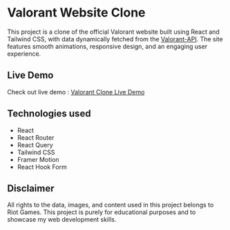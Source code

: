 # Valorant Website Clone

This project is a clone of the official Valorant website built using React and Tailwind CSS, with data dynamically fetched from the [Valorant-API](https://valorant-api.com/).
The site features smooth animations, responsive design, and an engaging user experience.

## Live Demo

Check out live demo : [Valorant Clone Live Demo](https://valorant-clone-with-react.netlify.app/)

## Technologies used

- React
- React Router
- React Query
- Tailwind CSS
- Framer Motion
- React Hook Form

## Disclaimer

All rights to the data, images, and content used in this project belongs to Riot Games. This project is purely for educational purposes and to showcase my web development skills.
